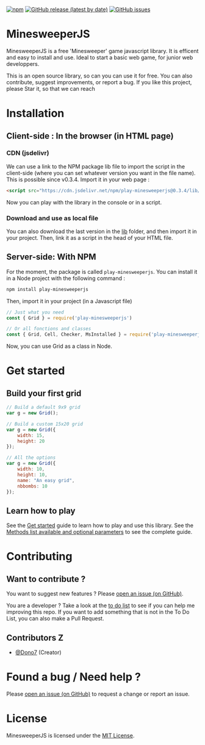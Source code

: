 [![npm](https://img.shields.io/npm/v/play-minesweeperjs?style=flat)](https://www.npmjs.com/package/play-minesweeperjs)
[![GitHub release (latest by date)](https://img.shields.io/github/v/release/Dono7/MinesweeperJS?style=flat)](https://github.com/Dono7/MinesweeperJS)
[![GitHub issues](https://img.shields.io/github/issues/Dono7/MinesweeperJS?style=flat)](https://github.com/Dono7/MinesweeperJS/issues)

# MinesweeperJS

MinesweeperJS is a free 'Minesweeper' game javascript library. 
It is efficent and easy to install and use. Ideal to start a basic web game, for junior web developpers.

This is an open source library, so can you can use it for free. You can also contribute, suggest improvements, or report a bug.  If you like this project, please Star it, so that we can reach 

# Installation

## Client-side : In the browser (in HTML page)

### CDN (jsdelivr)

We can use a link to the NPM package lib file to import the script in the client-side (where you can set whatever version you want in the file name). This is possible since v0.3.4. Import it in your web page :

```html
<script src="https://cdn.jsdelivr.net/npm/play-minesweeperjs@0.3.4/lib/client.min.js"></script>
```

Now you can play with the library in the console or in a script.

### Download and use as local file

You can also download the last version in the [lib](lib/) folder, and then import it in your project. Then, link it as a script in the head of your HTML file.
 
## Server-side: With NPM
For the moment, the package is called `play-minesweeperjs`. You can install it in a Node project with the following command :
```bash
npm install play-minesweeperjs
```
Then, import it in your project (in a Javascript file)
```js
// Just what you need
const { Grid } = require('play-minesweeperjs')

// Or all fonctions and classes
const { Grid, Cell, Checker, MsInstalled } = require('play-minesweeperjs')
```
Now, you can use Grid as a class in Node.

# Get started

## Build your first grid

```js
// Build a default 9x9 grid
var g = new Grid(); 

// Build a custom 15x20 grid
var g = new Grid({
    width: 15,
    height: 20
}); 

// All the options
var g = new Grid({
    width: 10,
    height: 10,
    name: "An easy grid",
    nbbombs: 10
}); 
```

## Learn how to play

See the [Get started](doc/GetStarted.md) guide to learn how to play and use this library.
See the [Methods list available and optional parameters](doc/MethodsList.md) to see the complete guide.


# Contributing

## Want to contribute ?

You want to suggest new features ? Please [open an issue (on GitHub)](https://github.com/Dono7/MinesweeperJS/issues).

You are a developer ? Take a look at the [to do list](https://trello.com/b/tyBP7IQ0/minesweeperjs-todo-list) to see if you can help me improving this repo. 
If you want to add something that is not in the To Do List, you can also make a Pull Request.

## Contributors Z

- [@Dono7](https://github.com/Dono7) (Creator)

# Found a bug / Need help ?

Please [open an issue (on GitHub)](https://github.com/Dono7/MinesweeperJS/issues) to request a change or report an issue.

# License

MinesweeperJS is licensed under the [MIT License](LICENSE).
